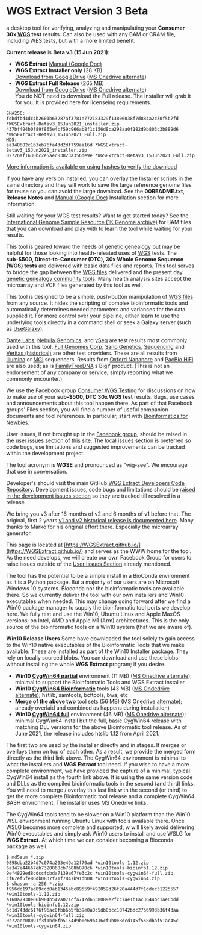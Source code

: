 # WGS Extract Version 3 Beta
a desktop tool for verifying, analyzing and manipulating your **Consumer 30x [WGS](https://h600.org/wiki/WGS) test** results. Can also be used with any BAM or CRAM file, including WES tests, but with a more limited benefit.

__Current release__ is **Beta v3 (15 Jun 2021)**:
* **WGS Extract** [Manual (Google Doc)](https://bit.ly/35IziTY)
* **WGS Extract Installer only**  (28 KB)\
    [Download from GoogleDrive](https://bit.ly/2RTk0JL) ([MS Onedrive alternate](https://1drv.ms/u/s!AgorjTSMFYpjfBqqcwdiHPk_g6U?e=P1RESj))
* **WGS Extract Full Release** (265 MB)\
    [Download from GoogleDrive](https://bit.ly/2Tu2jRk) ([MS Onedrive alternate](https://1drv.ms/u/s!AgorjTSMFYpjfYGzVGVuJQeZKOk?e=mauOSR))  
You do NOT need to download the Full release.  The installer will grab it for you.  It is provided here for licenseing requirements.
```
SHA256: 
fdbdfbd4dc4b2601b63287af3781a772183329f13806038f7d884a2c30f5b7fd *WGSExtract-Betav3_15Jun2021_installer.zip
437bf494b0f89f865e4cf59c966ab8f1c156d8ca298aa0f182d9b803c3b889d6 *WGSExtract-Betav3_15Jun2021_Full.zip
MD5:
ea348682c1b3eb76fa43d2df759aa16d *WGSExtract-Betav3_15Jun2021_installer.zip
02726af1630bc2e5aec83823a356de9e *WGSExtract-Betav3_15Jun2021_Full.zip
```
[More information is available on using hashes to verify the download](https://www.howtogeek.com/67241/htg-explains-what-are-md5-sha-1-hashes-and-how-do-i-check-them/)

If you have any version installed, you can overlay the Installer scripts in the same directory and they will work to save the large reference genome files for reuse so you can avoid the large download.  See the **00README.txt**, **Release Notes** and [Manual (Google Doc)](https://bit.ly/35IziTY) Installation section for more information.

Still waiting for your WGS test results?  Want to get started today?  See the [International Genome Sample Resource (1K Genome archive)](https://www.internationalgenome.org/data) for BAM files that you can download and play with to learn the tool while waiting for your results.

This tool is geared toward the needs of [genetic genealogy](https://h600.org/wiki/Genetic+Genealogy) but may be helpful for those looking into health-releated uses of [WGS](https://h600.org/wiki/WGS) tests. The **sub-$500, Direct-to-Consumer (DTC), 30x Whole Genome Sequence (WGS) tests** are delivered with basic data files and reports. This tool serves to bridge the gap between the [WGS files](https://h600.org/wiki/Sequencing+File+Formats) delivered and the present day [genetic genealogy community tools](https://h600.org/wiki/Third+Party+Analysis+Tools). Many health analysis sites accept the microarray and VCF files generated by this tool as well.

This tool is designed to be a simple, push-button manipulation of [WGS files](https://h600.org/wiki/Sequencing+File+Formats) from any source. It hides the scripting of complex bioinformatic tools and automatically determines needed parameters and variances for the data supplied it.  For more control over your pipeline, either learn to use the underlying tools directly in a command shell or seek a Galaxy server (such as [UseGalaxy](https://usegalaxy.org/)).

[Dante Labs](https://genome.dantelabs.com), [Nebula Genomics](https://portal.nebula.org/), and [ySeq](https://yseq.net/) are test results most commonly used with this tool. [Full Genomes Corp](https://fullgenomes.com]), [Sano Genetics](https://sanogenetics.com), [Sequencing](https://sequencing.com/) and [Veritas (historical)](https://veritasgenetics.com) are other test providers. These are all results from [Illumina](https://illumina.com) or [MGI](https://en.mgi-tech.com/) sequencers.  Results from [Oxford Nanapore](https://nanoporetech.com/) and [PacBio HiFi](https://www.pacb.com/smrt-science/smrt-sequencing/hifi-reads-for-highly-accurate-long-read-sequencing/) are also used; as is [FamilyTreeDNA](https://ftdna.com/)'s BigY product. (This is not an endorsement of any company or service; simply reporting what we commonly encounter.)

We use the Facebook group [Consumer WGS Testing](https://www.facebook.com/groups/373644229897409/) for discussions on how to make use of your **sub-$500, DTC 30x WGS test** results. Bugs, use cases and announcements about this tool happen there.  As part of that Facebook groups' Files section, you will find a number of useful companion documents and tool references.  In particular, start with [Bioinformatics for Newbies](http://bit.ly/38jnxnK). 

User issues, if not brought up in the [Facebook group](https://www.facebook.com/groups/373644229897409/), should be raised in the [user issues section of this site](https://github.com/WGSExtract/WGSExtract.github.io/issues). The local issues section is preferred so code bugs, use limitations and suggested improvements can be tracked within the development project.

The tool acronym is **WGSE** and pronounced as "wig-see". We encourage that use in conversation.

Developer's should visit the main GitHub [WGS Extract Developers Code Repository](https://github.com/WGSExtract/WGSExtract-Dev/).  Development issues, code bugs and limitations should be [raised in the development issues section](https://github.com/WGSExtract/WGSExtract-Dev/issues) so they are tracked till resolved in a release.

We bring you v3 after 16 months of v2 and 6 months of v1 before that.  The original, first 2 years [v1 and v2 historical release is documented here](https://github.com/WGSExtract/WGSExtract-Historical). Many thanks to Marko for his original effort there. Especially the microarray generator.

This page is located at [https://WGSExtract.github.io/](https://WGSExtract.github.io/) and serves as the WWW home for the tool. As the need develops, we will create our own Facebook Group for users to raise issues outside of the [User Issues Section](https://github.com/WGSExtract/WGSExtract.github.io/issues) already mentioned.

The tool has the potential to be a simple install in a BioConda environment as it is a Python package. But a majority of our users are on Microsoft Windows 10 systems. Bioconda nor the bioinformatic tools are available there. So we currently deliver the tool with our own installers and Win10 executables when needed. This may change going forward after we find a Win10 package manager to supply the bioinformatic tool ports we develop here. We fully test and use the Win10, Ubuntu Linux and Apple MaxOS versions; on Intel, AMD and Apple M1 (Arm) architectures. This is the only source of the bioinformatic tools on a Win10 system (that we are aware of).

**Win10 Release Users**
Some have downloaded the tool solely to gain access to the Win10 native executables of the Bioinformatic Tools that we make available.  These are installed as part of the Win10 Installer package.  They rely on locally sourced blobs. You can download and use these blobs without installing the whole **WGS Extract** program; if you desire.

* **Win10 [CygWin64 partial](https://bit.ly/3q2Z3sn)** environment (11 MB) ([MS Onedrive alternate](https://1drv.ms/u/s!AgorjTSMFYpjcGO3m9V1V_i-mho?e=q1Elia)); minimal to support the Bioinformatic Tools and WGS Extract installer
* **Win10 [CygWin64 Bioinformatic](https://bit.ly/2RZG05K)** tools (43 MB) ([MS Ondedrive alternate](https://1drv.ms/u/s!AgorjTSMFYpjeWbKyVRfkb1yTnI?e=2ZgeMZ)); hstlib, samtools, bcftools, bwa, etc
* **[Merge of the above two](https://bit.ly/3epnGeQ)** tool sets (56 MB) ([MS Onedrive alternate](https://1drv.ms/u/s!AgorjTSMFYpjgQALD5Ljnr4m6ozf?e=m1vjed)); already overlaid and combined as happens during installation)
* **Win10 [CygWin64 full](https://bit.ly/2TtArgn)** environment (46 MB) ([MS Onedrive alternate](https://1drv.ms/u/s!AgorjTSMFYpjf9hlX7SFoOGWWlU?e=pGa40h)); minimal CygWin64 install but the full, basic CygWin64 release with matching DLL versions for the above Bioinformatic tool release. As of June 2021, the release includes htslib 1.12 from April 2021.

The first two are used by the installer directly and in stages.  It merges or overlays them on top of each other.  As a result, we provide the merged form directly as the third link above.  The CygWin64 environment is minimal to what the installers and **WGS Extract** tool need. If you wish to have a more complete environment, we have provided the capture of a minimal, typical CygWin64 install as the fourth link above.  It is using the same version code and DLLs as the compiled bioinformatic tools in the second (and third) links.  You will need to merge / overlay this last link with the second (or third) to get the more complete Bioinformatic tool release and a complete CygWin64 BASH environment. The installer uses MS Onedrive links.

The CygWin64 tools tend to be slower on a Win10 platform than the Win10 WSL environment running Ubuntu Linux with tools available there.  Once WSLG becomes more complete and supported, w will likely avoid delivering Win10 executables and simply ask Win10 users to install and use WSLG for **WGS Extract**. At which time we can consider becoming a Bioconda package as well.
```
$ md5sum *.zip
0898dba22b4d7c074a203e49a12f70ad *win10tools-1.12.zip
6a347e44667eb7320868cb7688b870c6 *win10tools-bioinfo1.12.zip
9ef4829ed8cdccfcbda7139a67fe3c2c *win10tools-cygwin64-full.zip
cf67ef5fe86db0837f71f7847b91db08 *win10tools-cygwin64.zip
$ shasum -a 256 *.zip
f956dc197ad89ccd0ab1345abc89559f492059d26f20a444d7f1ddec31225557 *win10tools-1.12.zip
a160a7930e06b984b547a071cfa742d6538089e2fcc7ae1b1ac3644bc1ae6bdd *win10tools-bioinfo1.12.zip
6c1d743dc6176f96ac0fbb6b5fb39e0a0c5db0bcc10742bdc2756993b36f43aa *win10tools-cygwin64-full.zip
0c72aec08091f3f1bd6fb5154d9b0e69b416cf9b0e8dcd145f558dbaf51ac45c *win10tools-cygwin64.zip
```
